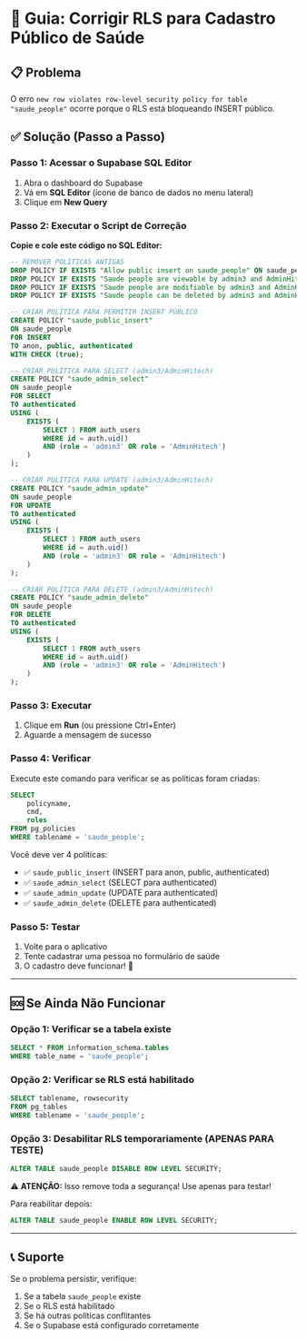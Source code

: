 # 🔧 Guia: Corrigir RLS para Cadastro Público de Saúde

## 📋 Problema
O erro `new row violates row-level security policy for table "saude_people"` ocorre porque o RLS está bloqueando INSERT público.

## ✅ Solução (Passo a Passo)

### **Passo 1: Acessar o Supabase SQL Editor**
1. Abra o dashboard do Supabase
2. Vá em **SQL Editor** (ícone de banco de dados no menu lateral)
3. Clique em **New Query**

### **Passo 2: Executar o Script de Correção**

**Copie e cole este código no SQL Editor:**

```sql
-- REMOVER POLÍTICAS ANTIGAS
DROP POLICY IF EXISTS "Allow public insert on saude_people" ON saude_people;
DROP POLICY IF EXISTS "Saude people are viewable by admin3 and AdminHitech" ON saude_people;
DROP POLICY IF EXISTS "Saude people are modifiable by admin3 and AdminHitech" ON saude_people;
DROP POLICY IF EXISTS "Saude people can be deleted by admin3 and AdminHitech" ON saude_people;

-- CRIAR POLÍTICA PARA PERMITIR INSERT PÚBLICO
CREATE POLICY "saude_public_insert" 
ON saude_people 
FOR INSERT 
TO anon, public, authenticated
WITH CHECK (true);

-- CRIAR POLÍTICA PARA SELECT (admin3/AdminHitech)
CREATE POLICY "saude_admin_select" 
ON saude_people 
FOR SELECT 
TO authenticated
USING (
    EXISTS (
        SELECT 1 FROM auth_users 
        WHERE id = auth.uid() 
        AND (role = 'admin3' OR role = 'AdminHitech')
    )
);

-- CRIAR POLÍTICA PARA UPDATE (admin3/AdminHitech)
CREATE POLICY "saude_admin_update" 
ON saude_people 
FOR UPDATE 
TO authenticated
USING (
    EXISTS (
        SELECT 1 FROM auth_users 
        WHERE id = auth.uid() 
        AND (role = 'admin3' OR role = 'AdminHitech')
    )
);

-- CRIAR POLÍTICA PARA DELETE (admin3/AdminHitech)
CREATE POLICY "saude_admin_delete" 
ON saude_people 
FOR DELETE 
TO authenticated
USING (
    EXISTS (
        SELECT 1 FROM auth_users 
        WHERE id = auth.uid() 
        AND (role = 'admin3' OR role = 'AdminHitech')
    )
);
```

### **Passo 3: Executar**
1. Clique em **Run** (ou pressione Ctrl+Enter)
2. Aguarde a mensagem de sucesso

### **Passo 4: Verificar**
Execute este comando para verificar se as políticas foram criadas:

```sql
SELECT 
    policyname,
    cmd,
    roles
FROM pg_policies 
WHERE tablename = 'saude_people';
```

Você deve ver 4 políticas:
- ✅ `saude_public_insert` (INSERT para anon, public, authenticated)
- ✅ `saude_admin_select` (SELECT para authenticated)
- ✅ `saude_admin_update` (UPDATE para authenticated)
- ✅ `saude_admin_delete` (DELETE para authenticated)

### **Passo 5: Testar**
1. Volte para o aplicativo
2. Tente cadastrar uma pessoa no formulário de saúde
3. O cadastro deve funcionar! 🎉

---

## 🆘 Se Ainda Não Funcionar

### **Opção 1: Verificar se a tabela existe**
```sql
SELECT * FROM information_schema.tables 
WHERE table_name = 'saude_people';
```

### **Opção 2: Verificar se RLS está habilitado**
```sql
SELECT tablename, rowsecurity 
FROM pg_tables 
WHERE tablename = 'saude_people';
```

### **Opção 3: Desabilitar RLS temporariamente (APENAS PARA TESTE)**
```sql
ALTER TABLE saude_people DISABLE ROW LEVEL SECURITY;
```
⚠️ **ATENÇÃO:** Isso remove toda a segurança! Use apenas para testar!

Para reabilitar depois:
```sql
ALTER TABLE saude_people ENABLE ROW LEVEL SECURITY;
```

---

## 📞 Suporte
Se o problema persistir, verifique:
1. Se a tabela `saude_people` existe
2. Se o RLS está habilitado
3. Se há outras políticas conflitantes
4. Se o Supabase está configurado corretamente

